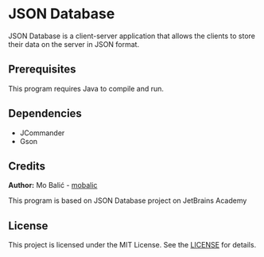 # JSON Database
JSON Database is a client-server application that allows the clients to store their data on the server in JSON format.

## Prerequisites
This program requires Java to compile and run.

## Dependencies
- JCommander
- Gson

## Credits
**Author:** Mo Balić - [mobalic](https://github.com/mobalic)

This program is based on JSON Database project on JetBrains Academy

## License
This project is licensed under the MIT License. See the [LICENSE](https://github.com/mobalic/JSON-Database/blob/main/LICENSE) for details.
